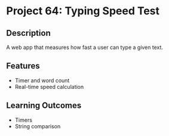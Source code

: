 # Project 64: Typing Speed Test

## Description
A web app that measures how fast a user can type a given text.

## Features
- Timer and word count
- Real-time speed calculation

## Learning Outcomes
- Timers
- String comparison
